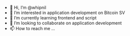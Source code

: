 - 👋 Hi, I’m @whipnil
- 👀 I’m interested in application development on Bitcoin SV
- 🌱 I’m currently learning frontend and script
- 💞️ I’m looking to collaborate on application development
- 📫 How to reach me ...

<!---
whipnil/whipnil is a ✨ special ✨ repository because its `README.md` (this file) appears on your GitHub profile.
You can click the Preview link to take a look at your changes.
--->
